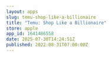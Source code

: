 ```yaml
---
layout: apps
slug: temu-shop-like-a-billionaire
title: "Temu: Shop Like a Billionaire"
store: apple
app_id: 1641486558
date: 2025-07-30T14:24:51Z
published: 2022-08-31T07:00:00Z
---
```


